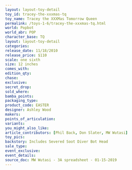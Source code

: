 ```yaml
---
layout: layout-toy-detail 
toy_id: tracey-the-xxxmas-tq
toy_name: Tracey the XXXMas Tomorrow Queen
permalink: /toys-1-6/tracey-the-xxxmas-tq.html
world: Popbot
world_abr: POP
character_base: TQ
layout: layout-toy-detail
categories: 
release_date: 11/18/2010
release_price: $110 
scale: one sixth
size: 12 inches
comes_with: 
edition_qty: 
chase: 
exclusive: 
secret_drop: 
sold_where: 
bamba_points: 
packaging_type: 
product_code: EASTER
designer: Ashley Wood
makers: 
points_of_articulation: 
variants: 
you_might_also_like: 
article_contributors: [Phil Back, Don Slater, MW Wutasi]
toy_pics: 
backstory: Includes Severed Soot Diver Bot Head
sale_type: 
event_exclusive: 
event_details: 
source_doc: MW Wutasi - 3A spreadsheet - 01-15-2019
---
```

